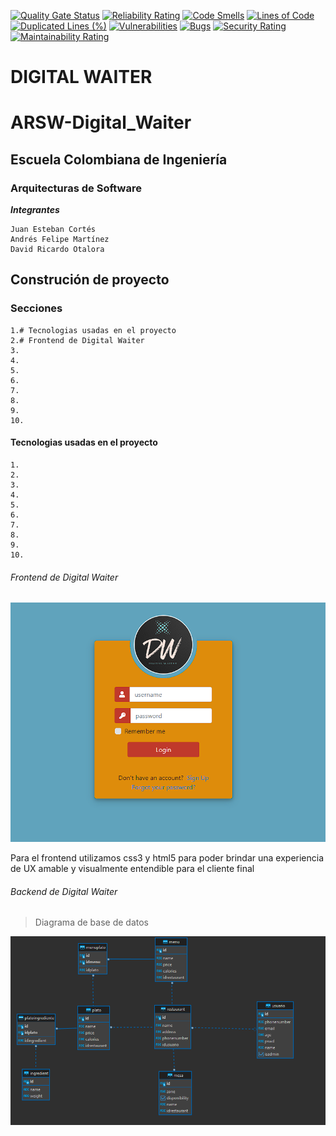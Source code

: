 [![Quality Gate Status](https://sonarcloud.io/api/project_badges/measure?project=DDRBernal_ARSW-Digital_Waiter&metric=alert_status)](https://sonarcloud.io/summary/new_code?id=DDRBernal_ARSW-Digital_Waiter)
[![Reliability Rating](https://sonarcloud.io/api/project_badges/measure?project=DDRBernal_ARSW-Digital_Waiter&metric=reliability_rating)](https://sonarcloud.io/summary/new_code?id=DDRBernal_ARSW-Digital_Waiter)
[![Code Smells](https://sonarcloud.io/api/project_badges/measure?project=DDRBernal_ARSW-Digital_Waiter&metric=code_smells)](https://sonarcloud.io/summary/new_code?id=DDRBernal_ARSW-Digital_Waiter)
[![Lines of Code](https://sonarcloud.io/api/project_badges/measure?project=DDRBernal_ARSW-Digital_Waiter&metric=ncloc)](https://sonarcloud.io/summary/new_code?id=DDRBernal_ARSW-Digital_Waiter)
[![Duplicated Lines (%)](https://sonarcloud.io/api/project_badges/measure?project=DDRBernal_ARSW-Digital_Waiter&metric=duplicated_lines_density)](https://sonarcloud.io/summary/new_code?id=DDRBernal_ARSW-Digital_Waiter)
[![Vulnerabilities](https://sonarcloud.io/api/project_badges/measure?project=DDRBernal_ARSW-Digital_Waiter&metric=vulnerabilities)](https://sonarcloud.io/summary/new_code?id=DDRBernal_ARSW-Digital_Waiter)
[![Bugs](https://sonarcloud.io/api/project_badges/measure?project=DDRBernal_ARSW-Digital_Waiter&metric=bugs)](https://sonarcloud.io/summary/new_code?id=DDRBernal_ARSW-Digital_Waiter)
[![Security Rating](https://sonarcloud.io/api/project_badges/measure?project=DDRBernal_ARSW-Digital_Waiter&metric=security_rating)](https://sonarcloud.io/summary/new_code?id=DDRBernal_ARSW-Digital_Waiter)
[![Maintainability Rating](https://sonarcloud.io/api/project_badges/measure?project=DDRBernal_ARSW-Digital_Waiter&metric=sqale_rating)](https://sonarcloud.io/summary/new_code?id=DDRBernal_ARSW-Digital_Waiter)

# DIGITAL WAITER

# ARSW-Digital_Waiter

## Escuela Colombiana de Ingeniería

### Arquitecturas de Software


***Integrantes***

```
Juan Esteban Cortés
Andrés Felipe Martínez
David Ricardo Otalora 

```

## Construción de proyecto 

### Secciones
	1.# Tecnologias usadas en el proyecto
	2.# Frontend de Digital Waiter
	3.
	4.
	5.
	6.
	7.
	8.
	9.
	10.

#### Tecnologias usadas en el proyecto
	1.
	2.
	3.
	4.
	5.
	6.
	7.
	8.
	9.
	10.



###### Frontend de Digital Waiter

![](image/Front.png)

Para el frontend utilizamos css3 y html5 para poder brindar una experiencia de UX
amable y visualmente entendible para el cliente final



###### Backend de Digital Waiter

>Diagrama de base de datos

![](image/Basededatos.png)
